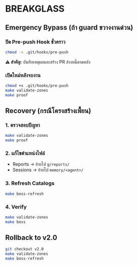 # BREAKGLASS

## Emergency Bypass (ถ้า guard ขวางงานด่วน)

### ปิด Pre-push Hook ชั่วคราว
```bash
chmod -x .git/hooks/pre-push
```

**⚠️ สำคัญ:** บันทึกเหตุผลและสร้าง PR ล้างหนี้ตามหลัง

### เปิดใหม่หลังจบงาน
```bash
chmod +x .git/hooks/pre-push
make validate-zones
make proof
```

## Recovery (กรณีโครงสร้างเพี้ยน)

### 1. ตรวจสอบปัญหา
```bash
make validate-zones
make proof
```

### 2. แก้ไขตำแหน่งไฟล์
- Reports → ย้ายไป `g/reports/`
- Sessions → ย้ายไป `memory/<agent>/`

### 3. Refresh Catalogs
```bash
make boss-refresh
```

### 4. Verify
```bash
make validate-zones
make boss
```

## Rollback to v2.0
```bash
git checkout v2.0
make validate-zones
make boss-refresh
```
